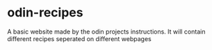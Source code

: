 # odin-recipes
A basic website made by the odin projects instructions.
It will contain different recipes seperated on different webpages
